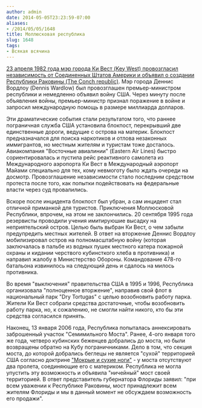 ```yaml
---
author: admin
date: 2014-05-05T23:23:59-07:00
aliases:
- /2014/05/05/1648
title: Моллюсковая республика
slug: 1648
tags:
- Всякая всячина
---
```


[23 апреля 1982 года мэр города Ки Вест (Key West) провозгласил независимость от Соединенных Штатов Америки и объявил о создании Республики Раковины (The Conch republic)](http://en.wikipedia.org/wiki/The_Conch_Republic). Мэр города Деннис Вордлоу (Dennis Wardlow) был провозглашен премьер-министром республики и немедленно объявил войну США. Через минуту после объявления войны, премьер-министр признал поражение в войне и запросил международную помощь в размере миллиарда долларов.

<!--more-->

Эти драматические события стали результатом того, что раннее пограничная служба США установила блокпост, перекрывший две единственные дороги, ведущие с острова на материк. Блокпост предназначался для поиска наркотиков и отлова незаконных иммигрантов, но местным жителям и туристам тоже досталось. Авиакомпания "Восточные авиалинии" (Eastern Air Lines) быстро сориентировалась и пустила рейс реактивного самолета из Международного аэропорта Ки Вест в Международный аэропорт Майами специально для тех, кому невмоготу было ждать очереди на досмотр. Провозглашение независимости стало последним средством протеста после того, как попытки подействовать на федеральные власти через суд провалились. 

Вскоре после инцидента блокпост был убран, а сам инцидент стал отличной приманкой для туристов. Приключения Моллюсковой Республики, впрочем, на этом не заклончились. 20 сентября 1995 года резервисты проводили учения имитируюшие высадку на неприятельский остров. Целью быль выбран Ки Вест, о чем забыли предупредить местных жителей. В ответ на вторжение Деннис Вордлоу мобилизировал остров на полномасштабную войну (которая заключалась в пальбе из водных пушек местного катера пожарной охраны и кидании черствого кубинсткого хлеба в противника) и направил жалобу в Министерство Обороны. Командование 478-го батальона извинилось на следующий день и сдалось на милось противника.

Во время "выключения" правительства США в 1995 и 1996, Республика организовала "полноценное вторжение", направив свой флот в национальный парк "Dry Tortugas" с целью возобновить работу парка. Жители Ки Вест собрали средства достаточные, чтобы возобновить работу парка, но, к сожалению, не смогли найти никого, кто бы эти средства согласился принять.

Наконец, 13 января 2006 года, Республика попыталась аннексировать заброшенный участок "Семимильного Моста". Ранее, 4-ого января того же года, четверо кубинских беженцев добрались до моста, но были возвращены обратно на Кубу пограничниками. Дело в том, что секция моста, до которой добрались беглецы не  является "сухой" территорией США согласно доктрине ["Мокрые и сухие ноги"](http://en.wikipedia.org/wiki/Wet_feet,_dry_feet_policy) - у моста отсутствуют два пролета, соединяющие его с материком. Республика не могла упустить эту возможность и объявила "ничейный" мост своей территорией. В ответ представитель губернатора Флориды заявил: "при всем уважении к Республике Раковины, мост принадлежит всем жителям Флориды и мы в данный момент не обсуждаем возможность его продажи".
